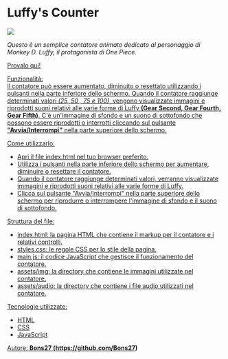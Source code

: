 <h1>Luffy's Counter</h1>

 <img src = "https://bons27.github.io/LuffyCounter/assets/img/luffy.gif">

<i>Questo è un semplice contatore animato dedicato al personaggio di Monkey D. Luffy, il protagonista di One Piece.</i>

<a href="https://bons27.github.io/LuffyCounter/"> Provalo qui!

Funzionalità:<br>
Il contatore può essere aumentato, diminuito o resettato utilizzando i pulsanti nella parte inferiore dello schermo.
Quando il contatore raggiunge determinati valori <i>(25, 50 , 75 e 100)</i>, vengono visualizzate immagini e riprodotti suoni relativi alle varie forme di Luffy <b>(Gear Second, Gear Fourth, Gear Fifth)</b>.
C'è un'immagine di sfondo e un suono di sottofondo che possono essere riprodotti o interrotti cliccando sul pulsante <b>"Avvia/Interrompi"</b> nella parte superiore dello schermo.

Come utilizzarlo:<br>
- Apri il file index.html nel tuo browser preferito.
- Utilizza i pulsanti nella parte inferiore dello schermo per aumentare, diminuire o resettare il contatore.
- Quando il contatore raggiunge determinati valori, verranno visualizzate immagini e riprodotti suoni relativi alle varie forme di Luffy.
- Clicca sul pulsante "Avvia/Interrompi" nella parte superiore dello schermo per riprodurre o interrompere l'immagine di sfondo e il suono di sottofondo.

Struttura del file:<br>
- index.html: la pagina HTML che contiene il markup per il contatore e i relativi controlli.
- styles.css: le regole CSS per lo stile della pagina.
- main.js: il codice JavaScript che gestisce il funzionamento del contatore.
- assets/img: la directory che contiene le immagini utilizzate nel contatore.
- assets/audio: la directory che contiene i file audio utilizzati nel contatore.

Tecnologie utilizzate:<br>
- HTML
- CSS
- JavaScript


Autore:
<b>Bons27 (https://github.com/Bons27)</b>
